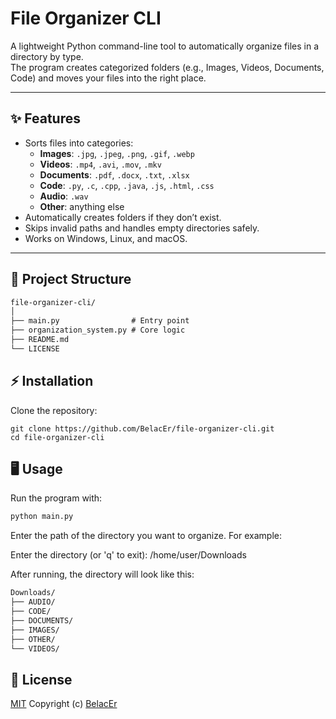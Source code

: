 # File Organizer CLI

A lightweight Python command-line tool to automatically organize files in a directory by type.  
The program creates categorized folders (e.g., Images, Videos, Documents, Code) and moves your files into the right place.

---

## ✨ Features
- Sorts files into categories:
  - **Images**: `.jpg`, `.jpeg`, `.png`, `.gif`, `.webp`
  - **Videos**: `.mp4`, `.avi`, `.mov`, `.mkv`
  - **Documents**: `.pdf`, `.docx`, `.txt`, `.xlsx`
  - **Code**: `.py`, `.c`, `.cpp`, `.java`, `.js`, `.html`, `.css`
  - **Audio**: `.wav`
  - **Other**: anything else
- Automatically creates folders if they don’t exist.
- Skips invalid paths and handles empty directories safely.
- Works on Windows, Linux, and macOS.

---

## 📂 Project Structure
```html
file-organizer-cli/
│
├── main.py                # Entry point
├── organization_system.py # Core logic
├── README.md
└── LICENSE
```

## ⚡ Installation

Clone the repository:
```
git clone https://github.com/BelacEr/file-organizer-cli.git
cd file-organizer-cli
```

## 🖥️ Usage

Run the program with:
```bash
python main.py
```

Enter the path of the directory you want to organize.
For example:

Enter the directory (or 'q' to exit): /home/user/Downloads

After running, the directory will look like this:

```html
Downloads/
├── AUDIO/
├── CODE/
├── DOCUMENTS/
├── IMAGES/
├── OTHER/
└── VIDEOS/
```
## 📜 License

[MIT](https://github.com/stabldev/torrra/blob/main/LICENSE) Copyright (c) [BelacEr](https://github.com/BelacEr)